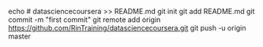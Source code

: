 echo # datasciencecoursera >> README.md
git init
git add README.md
git commit -m "first commit"
git remote add origin https://github.com/RinTraining/datasciencecoursera.git
git push -u origin master
